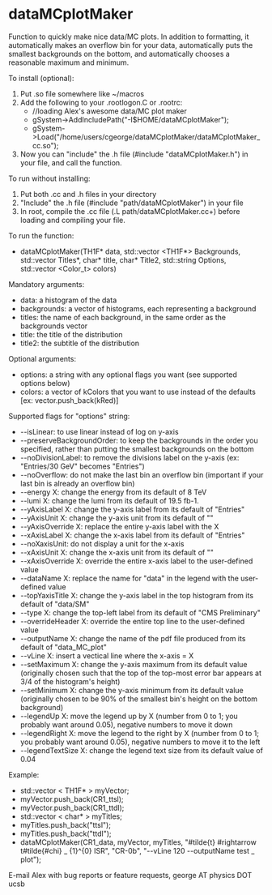 dataMCplotMaker
===============

Function to quickly make nice data/MC plots.  In addition to formatting, it automatically makes an overflow bin for your data, automatically puts the smallest backgrounds on the bottom, and automatically chooses a reasonable maximum and minimum.  

To install (optional):
  1.  Put .so file somewhere like ~/macros
  2.  Add the following to your .rootlogon.C or .rootrc:
      - //loading Alex's awesome data/MC plot maker
      - gSystem->AddIncludePath("-I$HOME/dataMCplotMaker");
      - gSystem->Load("/home/users/cgeorge/dataMCplotMaker/dataMCplotMaker_cc.so");
  3.  Now you can "include" the .h file (#include "dataMCplotMaker.h") in your file, and call the function.

To run without installing:
  1.  Put both .cc and .h files in your directory
  2.  "Include" the .h file (#include "path/dataMCplotMaker") in your file
  3.  In root, compile the .cc file (.L path/dataMCplotMaker.cc+) before loading and compiling your file.

To run the function:
  - dataMCplotMaker(TH1F* data, std::vector <TH1F*> Backgrounds, std::vector <char> Titles*, char* title, char* Title2, std::string Options, std::vector <Color_t> colors)

Mandatory arguments:
  - data: a histogram of the data
  - backgrounds: a vector of histograms, each representing a background
  - titles: the name of each background, in the same order as the backgrounds vector
  - title: the title of the distribution
  - title2: the subtitle of the distribution

Optional arguments:
  - options: a string with any optional flags you want (see supported options below)
  - colors: a vector of kColors that you want to use instead of the defaults [ex: vector.push_back(kRed)]

Supported flags for "options" string:
  - --isLinear: to use linear instead of log on y-axis
  - --preserveBackgroundOrder: to keep the backgrounds in the order you specified, rather than putting the smallest backgrounds on the bottom
  - --noDivisionLabel: to remove the divisions label on the y-axis (ex: "Entries/30 GeV" becomes "Entries")
  - --noOverflow: do not make the last bin an overflow bin (important if your last bin is already an overflow bin)
  - --energy X: change the energy from its default of 8 TeV
  - --lumi X: change the lumi from its default of 19.5 fb-1.
  - --yAxisLabel X: change the y-axis label from its default of "Entries"
  - --yAxisUnit X: change the y-axis unit from its default of ""
  - --yAxisOverride X: replace the entire y-axis label with the X
  - --xAxisLabel X: change the x-axis label from its default of "Entries"
  - --noXaxisUnit: do not display a unit for the x-axis
  - --xAxisUnit X: change the x-axis unit from its default of ""
  - --xAxisOverride X: override the entire x-axis label to the user-defined value
  - --dataName X: replace the name for "data" in the legend with the user-defined value
  - --topYaxisTitle X: change the y-axis label in the top histogram from its default of "data/SM"
  - --type X: change the top-left label from its default of "CMS Preliminary"
  - --overrideHeader X: override the entire top line to the user-defined value
  - --outputName X: change the name of the pdf file produced from its default of "data_MC_plot"
  - --vLine X: insert a vectical line where the x-axis = X
  - --setMaximum X: change the y-axis maximum from its default value (originally chosen such that the top of the top-most error bar appears at 3/4 of the histogram's height)
  - --setMinimum X: change the y-axis minimum from its default value (originally chosen to be 90% of the smallest bin's height on the bottom background)
  - --legendUp X: move the legend up by X (number from 0 to 1; you probably want around 0.05), negative numbers to move it down
  - --legendRight X: move the legend to the right by X (number from 0 to 1; you probably want around 0.05), negative numbers to move it to the left
  - --legendTextSize X: change the legend text size from its default value of 0.04

Example:
  - std::vector < TH1F* > myVector;
  - myVector.push_back(CR1_ttsl);
  - myVector.push_back(CR1_ttdl);
  - std::vector < char* > myTitles;
  - myTitles.push_back("ttsl");
  - myTitles.push_back("ttdl");
  - dataMCplotMaker(CR1_data, myVector, myTitles, "#tilde{t} #rightarrow t#tilde{#chi} _ {1}^{0} ISR", "CR-0b", "--vLine 120 --outputName test _ plot");

E-mail Alex with bug reports or feature requests, george AT physics DOT ucsb
